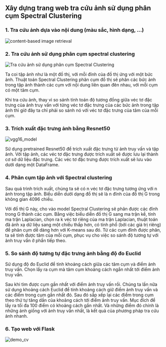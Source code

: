 ## Xây dựng trang web tra cứu ảnh sử dụng phân cụm Spectral Clustering
### 1. Tra cứu ảnh dựa vào nội dung (màu sắc, hình dạng, ...)
![content-based image retrieval](https://images.viblo.asia/1584daee-c9f8-421c-9c26-e37d91387685.png)

### 2. Tra cứu ảnh sử dụng phân cụm spectral clustering
![Tra cứu ảnh sử dụng phân cụm Spectral Clustering](https://images.viblo.asia/bc389437-ea9f-45f5-9d9e-61472aa87e77.png)

Ta coi tập ảnh như là một đồ thị, với mỗi đỉnh của đồ thị ứng với một bức ảnh. Thuật toán Spectral Clustering phân cụm đồ thị sẽ phân các bức ảnh trong tập ảnh thành các cụm với nội dung liên quan đên nhau, với mỗi cụm có một tâm cụm. 

Khi tra cứu ảnh, thay vì so sánh tính toán độ tương đồng giữa véc tơ đặc trưng của ảnh truy vấn với từng véc tơ đặc trưng của các bức ảnh trong tập ảnh thì giờ đây ta chỉ phải so sánh nó với véc tơ đặc trưng của tâm của mỗi cụm.

### 3. Trích xuất đặc trưng ảnh bằng Resnet50
![vgg16_model](https://open-instruction.com/loading/2021/05/q.pngpg)

Sử dụng pretrained Resnet50 để trích xuất đặc trưng từ ảnh truy vấn và tập ảnh. 
Với tập ảnh, các véc tơ đặc trưng được trích xuất sẽ được lưu lại thành cơ sở dữ liệu đặc trưng. Các véc tơ đặc trưng được trích xuất sẽ lưu vào dưới dạng một DataFrame.

### 4. Phân cụm tập ảnh với Spectral clustering
 Sau quá trình trích xuất, chúng ta sẽ có n véc tơ đặc trưng tương ứng với n ảnh trong tập ảnh. Biểu diễn dưới dạng đồ thị sẽ là n đỉnh của đồ thị G trong không gian 4096 chiều. 
 
 Với đồ thị G này, cho vào model Spectral Clustering sẽ phân được các đỉnh trong G thành các cụm. Bằng việc biểu diễn đồ thị G sang ma trận kề, tính ma trận Laplacian, chọn ra k véc tơ riêng của ma trận Laplacian, thuật toán đã ánh xạ dữ liệu sang một chiều thấp hơn, có tính phổ (bởi các giá trị riêng) để phân cụm dễ dàng hơn với K-means sau đó. Từ các cụm đỉnh được phân, ta sẽ tính được tâm của mỗi cụm, phục vụ cho việc so sánh độ tương tự với ảnh truy vấn ở phần tiếp theo.
 
 ### 5. So sánh độ tương tự đặc trưng ảnh bằng độ đo Euclid
 Sử dụng độ đo Euclid để tính khoảng cách giữa các tâm cụm và điểm ảnh truy vấn. Chọn lấy ra cụm mà tâm cụm khoảng cách ngắn nhất tới điểm ảnh truy vấn.
 
 Sau khi tìm được cụm gần nhất với điểm ảnh truy vấn rồi. Chúng ta lần nữa sử dụng khoảng cách Euclid để tính khoảng cách giữ điểm ảnh truy vấn và các điểm trong cụm gần nhất đó. Sau đó sắp xếp lại các điểm trong cụm theo thứ tự tăng dần của khoảng cách tới điểm ảnh truy vấn. Mục đích để lấy ra tối đa 100 điểm có khoảng cách gần nhất. Và những điểm đó chính là những ảnh giống với ảnh truy vấn nhất, là kết quả của phương pháp tra cứu ảnh nhanh.
 
### 6. Tạo web với Flask

![demo_cv](https://user-images.githubusercontent.com/85627308/198989138-0b810438-cddd-48fb-93b1-8694e75c4b75.png)
